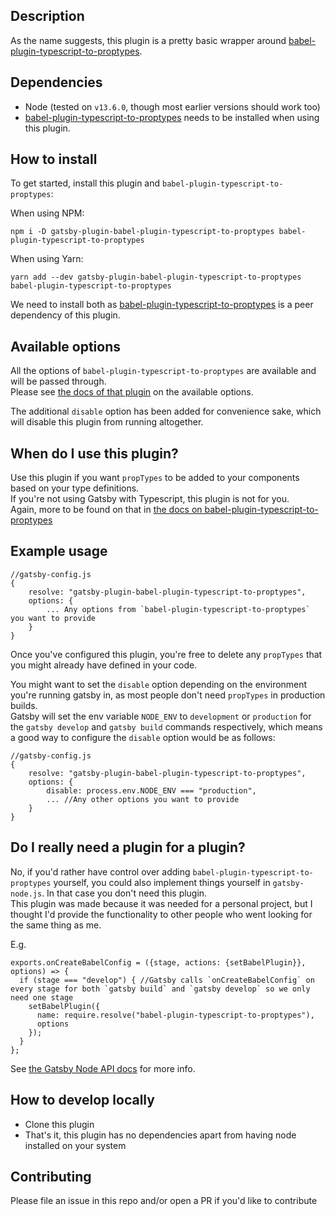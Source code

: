 ## Description

As the name suggests, this plugin is a pretty basic wrapper around [babel-plugin-typescript-to-proptypes](https://www.npmjs.com/package/babel-plugin-typescript-to-proptypes).  

## Dependencies

- Node (tested on `v13.6.0`, though most earlier versions should work too)
- [babel-plugin-typescript-to-proptypes](https://www.npmjs.com/package/babel-plugin-typescript-to-proptypes) needs to be installed when using this plugin.

## How to install

To get started, install this plugin and `babel-plugin-typescript-to-proptypes`:

When using NPM:

`npm i -D gatsby-plugin-babel-plugin-typescript-to-proptypes babel-plugin-typescript-to-proptypes`

When using Yarn:
  
`yarn add --dev gatsby-plugin-babel-plugin-typescript-to-proptypes babel-plugin-typescript-to-proptypes`

We need to install both as [babel-plugin-typescript-to-proptypes](https://www.npmjs.com/package/babel-plugin-typescript-to-proptypes) is a peer dependency of this plugin.

## Available options

All the options of `babel-plugin-typescript-to-proptypes` are available and will be passed through.  
Please see [the docs of that plugin](https://www.npmjs.com/package/babel-plugin-typescript-to-proptypes) on the available options.  

The additional `disable` option has been added for convenience sake, which will disable this plugin from running altogether.

## When do I use this plugin?

Use this plugin if you want `propTypes` to be added to your components based on your type definitions.  
If you're not using Gatsby with Typescript, this plugin is not for you.    
Again, more to be found on that in [the docs on babel-plugin-typescript-to-proptypes](https://www.npmjs.com/package/babel-plugin-typescript-to-proptypes)

## Example usage

```
//gatsby-config.js
{
    resolve: "gatsby-plugin-babel-plugin-typescript-to-proptypes",
    options: {
        ... Any options from `babel-plugin-typescript-to-proptypes` you want to provide
    }
}
```

Once you've configured this plugin, you're free to delete any `propTypes` that you might already have defined in your code.

You might want to set the `disable` option depending on the environment you're running gatsby in, as most people don't need `propTypes` in production builds.  
Gatsby will set the env variable `NODE_ENV` to `development` or `production` for the `gatsby develop` and `gatsby build` commands respectively,
which means a good way to configure the `disable` option would be as follows:

```
//gatsby-config.js
{
    resolve: "gatsby-plugin-babel-plugin-typescript-to-proptypes",
    options: {
        disable: process.env.NODE_ENV === "production",
        ... //Any other options you want to provide
    }
}
```

## Do I really need a plugin for a plugin?

No, if you'd rather have control over adding `babel-plugin-typescript-to-proptypes` yourself, you could also implement things yourself in `gatsby-node.js`.
In that case you don't need this plugin.  
This plugin was made because it was needed for a personal project, but I thought I'd provide the functionality to other people who went looking for the same thing as me.

E.g.

```
exports.onCreateBabelConfig = ({stage, actions: {setBabelPlugin}}, options) => {
  if (stage === "develop") { //Gatsby calls `onCreateBabelConfig` on every stage for both `gatsby build` and `gatsby develop` so we only need one stage
    setBabelPlugin({
      name: require.resolve("babel-plugin-typescript-to-proptypes"),
      options
    });
  }
};
```

See [the Gatsby Node API docs](https://www.gatsbyjs.org/docs/node-apis/) for more info.

## How to develop locally

- Clone this plugin
- That's it, this plugin has no dependencies apart from having node installed on your system

## Contributing

Please file an issue in this repo and/or open a PR if you'd like to contribute
